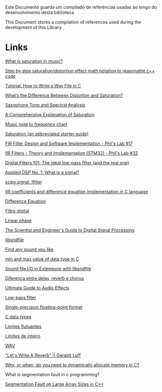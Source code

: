 Este Documento guarda um compilado de referências usadas ao longo do desenvolvimento desta biblioteca

This Document stores a compilation of references used during the development of this Library

# Links

[What is saturation in music?](https://blog.native-instruments.com/saturation-in-music-production/#:~:text=Saturation%20is%20the%20result%20of,the%20signal%20they%20are%20processing)

[Step by step saturation/distortion effect math notation to reasonable c++ code](https://forum.juce.com/t/step-by-step-saturation-distortion-effect-math-notation-to-reasonable-c-code/37234)

[Tutorial: How to Write a Wav File in C](https://www.youtube.com/watch?v=8nOi-0kBv2Y)

[What’s the Difference Between Distortion and Saturation?](https://www.sageaudio.com/articles/whats-the-difference-between-distortion-and-saturation)

[Saxophone Tone and Spectral Analysis](https://www.reddit.com/r/saxophone/comments/97dqzx/saxophone_tone_and_spectral_analysis/)

[A Comprehensive Explanation of Saturation](https://platonestudio.com/a-comprehensive-explanation-of-saturation/)

[Music note to frequency chart](https://mixbutton.com/music-tools/frequency-and-pitch/music-note-to-frequency-chart)

[Saturation (an abbreviated starter guide)](https://www.reddit.com/r/edmproduction/comments/1e056xj/saturation_an_abbreviated_starter_guide/)

[FIR Filter Design and Software Implementation - Phil's Lab #17](https://www.youtube.com/watch?v=uNNNj9AZisM&list=PLXSyc11qLa1ZCn0JCnaaXOWN6Z46rK9jd&index=3)

[IIR Filters - Theory and Implementation (STM32) - Phil's Lab #32](https://www.youtube.com/watch?v=QRMe02kzVkA)

[Digital Filters 101: The ideal low-pass filter (and the real one)](https://www.youtube.com/watch?v=Uiic1V8yqHU)

[Applied DSP No. 1: What is a signal?](https://www.youtube.com/watch?v=yGeXEwdNd_s&list=PL_QS1A2ZqaG7p50cd0AgLeG9Q3TN64vZJ)

[scipy.signal.
lfilter](https://docs.scipy.org/doc/scipy/reference/generated/scipy.signal.lfilter.html)

[IIR coefficients and difference equation implementation in C language](https://dsp.stackexchange.com/questions/36750/iir-coefficients-and-difference-equation-implementation-in-c-language)

[Difference Equation](https://www.dsprelated.com/freebooks/filters/Difference_Equation_I.html)

[Filtro digital](https://en-m-wikipedia-org.translate.goog/wiki/Digital_filter?_x_tr_sl=en&_x_tr_tl=pt&_x_tr_hl=pt&_x_tr_pto=tc)

[Linear phase](https://en.wikipedia.org/wiki/Linear_phase)

[The Scientist and Engineer's Guide to
Digital Signal Processing](https://www.dspguide.com/pdfbook.htm)

[libsndfile](http://www.mega-nerd.com/libsndfile/api.html)

[Find any sound you like](https://freesound.org/)

[min and max value of data type in C](https://stackoverflow.com/questions/2053843/min-and-max-value-of-data-type-in-c)

[Sound file I/O in Extempore with libsndfile](https://benswift.me/blog/2019/10/15/sound-file-io-in-extempore-with-libsndfile/)

[Diferença entre delay, reverb e chorus](https://www.salaomusical.com/pt/blog-instrumentos-musicais/464_qual-e-a-diferenca-entre-delay-reverb-e-chorus.html)

[Ultimate Guide to Audio Effects](https://www.izotope.com/en/learn/guide-to-audio-effects.html)

[Low-pass filter](https://en.wikipedia.org/wiki/Low-pass_filter#math_I)

[Single-precision floating-point format](https://en.wikipedia.org/wiki/Single-precision_floating-point_format)

[C data types](https://en.wikipedia.org/wiki/C_data_types)

[Limites flutuantes](https://learn.microsoft.com/pt-br/cpp/cpp/floating-limits?view=msvc-170)

[Limites de inteiro](https://learn.microsoft.com/pt-br/cpp/cpp/integer-limits?view=msvc-170)

[WAV](https://en.wikipedia.org/wiki/WAV)

["Let's Write A Reverb" || Geraint Luff](https://www.youtube.com/watch?v=QWnD30xHjW4)

[Why, or when, do you need to dynamically allocate memory in C?](https://stackoverflow.com/questions/18217525/why-or-when-do-you-need-to-dynamically-allocate-memory-in-c)

What is segmentation fault in c programming? [](https://www.reddit.com/r/C_Programming/comments/yqotjn/what_is_segmentation_fault_in_c_programming/)

[Segmentation Fault on Large Array Sizes in C++](https://intellipaat.com/blog/segmentation-fault-on-large-array-sizes-in-cpp/)